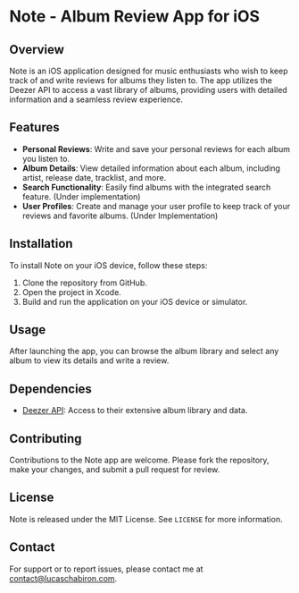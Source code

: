 # Note - Album Review App for iOS

## Overview
Note is an iOS application designed for music enthusiasts who wish to keep track of and write reviews for albums they listen to. The app utilizes the Deezer API to access a vast library of albums, providing users with detailed information and a seamless review experience.

## Features
- **Personal Reviews**: Write and save your personal reviews for each album you listen to.
- **Album Details**: View detailed information about each album, including artist, release date, tracklist, and more.
- **Search Functionality**: Easily find albums with the integrated search feature. (Under implementation)
- **User Profiles**: Create and manage your user profile to keep track of your reviews and favorite albums. (Under Implementation)

## Installation
To install Note on your iOS device, follow these steps:

1. Clone the repository from GitHub.
2. Open the project in Xcode.
3. Build and run the application on your iOS device or simulator.

## Usage
After launching the app, you can browse the album library and select any album to view its details and write a review.

## Dependencies
- [Deezer API](https://developers.deezer.com/api): Access to their extensive album library and data.

## Contributing
Contributions to the Note app are welcome. Please fork the repository, make your changes, and submit a pull request for review.

## License
Note is released under the MIT License. See `LICENSE` for more information.

## Contact
For support or to report issues, please contact me at [contact@lucaschabiron.com](mailto:contact@lucaschabiron.com).
